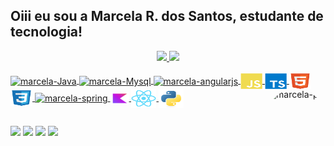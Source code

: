 ## Oiii eu sou a Marcela R. dos Santos, estudante de tecnologia!
<div align="center"> 
  <a href="https://github.com/marcelardossantos">
  <img height="140em" src="https://github-readme-stats.vercel.app/api?username=marcelardossantos&show_icons=true&theme=tokyonight&include_all_commits=true&count_private=true"/>
  <img height="140em" src="https://github-readme-stats.vercel.app/api/top-langs/?username=marcelardossantos&layout=compact&langs_count=7&theme=tokyonight"/>   
</div>
 
<div style="display: inline_block"><br>
  <img align="center" alt="marcela-Java" height="55" width="65"src="https://cdn.jsdelivr.net/gh/devicons/devicon/icons/java/java-original-wordmark.svg" />
  <img align="center" alt="marcela-Mysql" height="55" width="65" src="https://cdn.jsdelivr.net/gh/devicons/devicon/icons/mysql/mysql-original-wordmark.svg" /> 
  <img align="center" alt="marcela-angularjs" height="85" width="95"src="https://cdn.jsdelivr.net/gh/devicons/devicon/icons/angularjs/angularjs-original-wordmark.svg" />
  <img align="center" alt="marcela-Js" height="25" width="35" src="https://raw.githubusercontent.com/devicons/devicon/master/icons/javascript/javascript-plain.svg">
  <img align="center" alt="marcela-Ts" height="25" width="35" src="https://raw.githubusercontent.com/devicons/devicon/master/icons/typescript/typescript-plain.svg">
  <img align="center" alt="marcela-HTML" height="25" width="35" src="https://raw.githubusercontent.com/devicons/devicon/master/icons/html5/html5-original.svg">
  <img align="center" alt="marcela-CSS" height="25" width="35" src="https://raw.githubusercontent.com/devicons/devicon/master/icons/css3/css3-original.svg">
  <img align="center" alt="marcela-spring" height="25" width="35" src="https://cdn.jsdelivr.net/gh/devicons/devicon/icons/spring/spring-original-wordmark.svg" />
  <img align="center" alt="marcela-Kotlin" height="20" width="30" src="https://raw.githubusercontent.com/devicons/devicon/master/icons/kotlin/kotlin-original.svg">
  <img align="center" alt="marcela-React" height="30" width="40" src="https://raw.githubusercontent.com/devicons/devicon/master/icons/react/react-original.svg">
  <img align="center" alt="marcela-Python" height="30" width="40" src="https://raw.githubusercontent.com/devicons/devicon/master/icons/python/python-original.svg">
  <img align="right" alt="marcela-pic" height="150" style="border-radius:50px;"  src="https://cdn.discordapp.com/attachments/816111682887221258/946421719474765824/download20220204113844.png">
</div>
  
##
 
<div> 
  <a href = "mailto:contatomarcelarsantossi@gmail.com"><img src="https://img.shields.io/badge/-Gmail-%23333?style=for-the-badge&logo=gmail&logoColor=white" target="_blank"></a> 
  <a href="https://www.linkedin.com/in/marcela-r-santos-45bba452" target="_blank"><img src="https://img.shields.io/badge/-LinkedIn-%230077B5?style=for-the-badge&logo=linkedin&logoColor=white" target="_blank"></a> 
  <a href="https://discord.gg/ Marcela Santos#1103" target="_blank"><img src="https://img.shields.io/badge/Discord-7289DA?style=for-the-badge&logo=discord&logoColor=white" target="_blank"></a> 
  <a href="https://instagram.com/marcelafrizza_bellydance" target="_blank"><img src="https://img.shields.io/badge/-Instagram-%23E4405F?style=for-the-badge&logo=instagram&logoColor=white" target="_blank"></a> 
    
</div>
